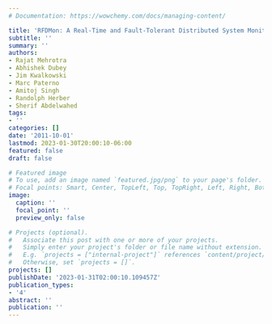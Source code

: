 ```yaml
---
# Documentation: https://wowchemy.com/docs/managing-content/

title: 'RFDMon: A Real-Time and Fault-Tolerant Distributed System Monitoring Approach'
subtitle: ''
summary: ''
authors:
- Rajat Mehrotra
- Abhishek Dubey
- Jim Kwalkowski
- Marc Paterno
- Amitoj Singh
- Randolph Herber
- Sherif Abdelwahed
tags:
- ''
categories: []
date: '2011-10-01'
lastmod: 2023-01-30T20:00:10-06:00
featured: false
draft: false

# Featured image
# To use, add an image named `featured.jpg/png` to your page's folder.
# Focal points: Smart, Center, TopLeft, Top, TopRight, Left, Right, BottomLeft, Bottom, BottomRight.
image:
  caption: ''
  focal_point: ''
  preview_only: false

# Projects (optional).
#   Associate this post with one or more of your projects.
#   Simply enter your project's folder or file name without extension.
#   E.g. `projects = ["internal-project"]` references `content/project/deep-learning/index.md`.
#   Otherwise, set `projects = []`.
projects: []
publishDate: '2023-01-31T02:00:10.109457Z'
publication_types:
- '4'
abstract: ''
publication: ''
---
```

